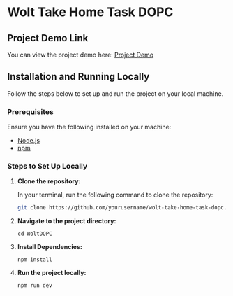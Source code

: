 # Wolt Take Home Task DOPC

## Project Demo Link

You can view the project demo here: [Project Demo](https://yb-bigswan.github.io/WoltDOPC/)

## Installation and Running Locally

Follow the steps below to set up and run the project on your local machine.

### Prerequisites

Ensure you have the following installed on your machine:

- [Node.js](https://nodejs.org/)
- [npm](https://www.npmjs.com/) 

### Steps to Set Up Locally

1. **Clone the repository:**

   In your terminal, run the following command to clone the repository:

   ```bash
   git clone https://github.com/yourusername/wolt-take-home-task-dopc.git
   ```

2. **Navigate to the project directory:**

   ```
   cd WoltDOPC
   ```

3. **Install Dependencies:**

   ```
   npm install
   ```

4. **Run the project locally:**

   ```
   npm run dev
   ```
